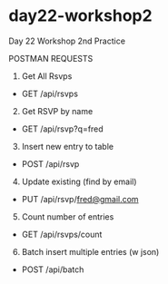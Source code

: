 # day22-workshop2
Day 22 Workshop 2nd Practice


POSTMAN REQUESTS
1. Get All Rsvps
- GET /api/rsvps

2. Get RSVP by name
- GET /api/rsvp?q=fred

3. Insert new entry to table
- POST /api/rsvp

4. Update existing (find by email)
- PUT /api/rsvp/fred@gmail.com

5. Count number of entries
- GET /api/rsvps/count

6. Batch insert multiple entries (w json)
- POST /api/batch


